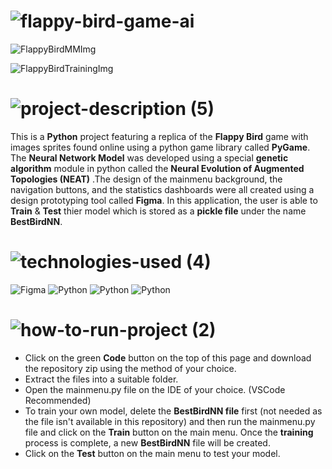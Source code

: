 <!-- Project Name -->
# ![flappy-bird-game-ai](https://user-images.githubusercontent.com/95453430/156005074-9d3a353c-449a-453d-b607-e4374c19c8f5.svg)

<!-- Project Images -->
![FlappyBirdMMImg](https://user-images.githubusercontent.com/95453430/156608616-86b02e3f-1e80-433e-a174-f3d6004babfa.png)

![FlappyBirdTrainingImg](https://user-images.githubusercontent.com/95453430/156608837-b178de17-3ea6-47a2-a683-40787d8c7cb8.png)

<!-- Project Description -->
# ![project-description (5)](https://user-images.githubusercontent.com/95453430/156005093-3fe6d5c7-aa3d-499f-a71a-bff216782b4a.svg)

This is a **Python** project featuring a replica of the **Flappy Bird** game with images sprites found online using a python game library called **PyGame**. The **Neural Network Model** was developed using a special **genetic algorithm** module in python called the **Neural Evolution of Augmented Topologies (NEAT)**  .The design of the mainmenu background, the navigation buttons, and the statistics dashboards were all created using a design prototyping tool called **Figma**. In this application, the user is able to **Train** & **Test** thier model which is stored as a **pickle file** under the name **BestBirdNN**.

<!-- Tech Stack -->
# ![technologies-used (4)](https://user-images.githubusercontent.com/95453430/156005287-1cdfd4c2-a54d-45ac-aa5a-f32da0009a6d.svg)

![Figma](https://img.shields.io/badge/figma-%23F24E1E.svg?style=for-the-badge&logo=figma&logoColor=white)
![Python](https://img.shields.io/badge/python-3670A0?style=for-the-badge&logo=python&logoColor=ffdd54)
![Python](https://img.shields.io/badge/pygame-3670A0?style=for-the-badge&logo=python&logoColor=ffdd54)
![Python](https://img.shields.io/badge/NEAT%20python-3670A0?style=for-the-badge&logo=python&logoColor=ffdd54)

<!-- How To Use-->
# ![how-to-run-project (2)](https://user-images.githubusercontent.com/95453430/156005356-7eccdd3c-11de-49e5-b519-06414f4eb0d5.svg)

- Click on the green **Code** button on the top of this page and download the repository zip using the method of your choice.
- Extract the files into a suitable folder.
- Open the mainmenu.py file on the IDE of your choice. (VSCode Recommended)
- To train your own model, delete the **BestBirdNN file** first (not needed as the file isn't available in this repository) and then run the mainmenu.py file and click on the **Train** button on the main menu. Once the **training** process is complete, a new **BestBirdNN** file will be created.
- Click on the **Test** button on the main menu to test your model.
